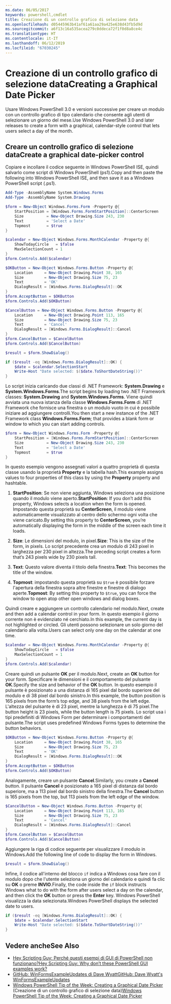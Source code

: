 ```yaml
---
ms.date: 06/05/2017
keywords: powershell,cmdlet
title: Creazione di un controllo grafico di selezione data
ms.openlocfilehash: d05445963b41af61a61aa29a425e638d43fb5d9d
ms.sourcegitcommit: a6f13c16a535acea279c0ddeca72f1f0d8a8ce4c
ms.translationtype: HT
ms.contentlocale: it-IT
ms.lasthandoff: 06/12/2019
ms.locfileid: "67030245"
---
```

# <a name="creating-a-graphical-date-picker"></a><span data-ttu-id="e0484-103">Creazione di un controllo grafico di selezione data</span><span class="sxs-lookup"><span data-stu-id="e0484-103">Creating a Graphical Date Picker</span></span>

<span data-ttu-id="e0484-104">Usare Windows PowerShell 3.0 e versioni successive per creare un modulo con un controllo grafico di tipo calendario che consente agli utenti di selezionare un giorno del mese.</span><span class="sxs-lookup"><span data-stu-id="e0484-104">Use Windows PowerShell 3.0 and later releases to create a form with a graphical, calendar-style control that lets users select a day of the month.</span></span>

## <a name="create-a-graphical-date-picker-control"></a><span data-ttu-id="e0484-105">Creare un controllo grafico di selezione data</span><span class="sxs-lookup"><span data-stu-id="e0484-105">Create a graphical date-picker control</span></span>

<span data-ttu-id="e0484-106">Copiare e incollare il codice seguente in Windows PowerShell ISE, quindi salvarlo come script di Windows PowerShell (ps1).</span><span class="sxs-lookup"><span data-stu-id="e0484-106">Copy and then paste the following into Windows PowerShell ISE, and then save it as a Windows PowerShell script (.ps1).</span></span>

```powershell
Add-Type -AssemblyName System.Windows.Forms
Add-Type -AssemblyName System.Drawing

$form = New-Object Windows.Forms.Form -Property @{
    StartPosition = [Windows.Forms.FormStartPosition]::CenterScreen
    Size          = New-Object Drawing.Size 243, 230
    Text          = 'Select a Date'
    Topmost       = $true
}

$calendar = New-Object Windows.Forms.MonthCalendar -Property @{
    ShowTodayCircle   = $false
    MaxSelectionCount = 1
}
$form.Controls.Add($calendar)

$OKButton = New-Object Windows.Forms.Button -Property @{
    Location     = New-Object Drawing.Point 38, 165
    Size         = New-Object Drawing.Size 75, 23
    Text         = 'OK'
    DialogResult = [Windows.Forms.DialogResult]::OK
}
$form.AcceptButton = $OKButton
$form.Controls.Add($OKButton)

$CancelButton = New-Object Windows.Forms.Button -Property @{
    Location     = New-Object Drawing.Point 113, 165
    Size         = New-Object Drawing.Size 75, 23
    Text         = 'Cancel'
    DialogResult = [Windows.Forms.DialogResult]::Cancel
}
$form.CancelButton = $CancelButton
$form.Controls.Add($CancelButton)

$result = $form.ShowDialog()

if ($result -eq [Windows.Forms.DialogResult]::OK) {
    $date = $calendar.SelectionStart
    Write-Host "Date selected: $($date.ToShortDateString())"
}
```

<span data-ttu-id="e0484-107">Lo script inizia caricando due classi di .NET Framework: **System.Drawing** e **System.Windows.Forms**.</span><span class="sxs-lookup"><span data-stu-id="e0484-107">The script begins by loading two .NET Framework classes: **System.Drawing** and **System.Windows.Forms**.</span></span>
<span data-ttu-id="e0484-108">Viene quindi avviata una nuova istanza della classe **Windows.Forms.Form** di .NET Framework che fornisce una finestra o un modulo vuoto in cui è possibile iniziare ad aggiungere controlli.</span><span class="sxs-lookup"><span data-stu-id="e0484-108">You then start a new instance of the .NET Framework class **Windows.Forms.Form**; that provides a blank form or window to which you can start adding controls.</span></span>

```powershell
$form = New-Object Windows.Forms.Form -Property @{
    StartPosition = [Windows.Forms.FormStartPosition]::CenterScreen
    Size          = New-Object Drawing.Size 243, 230
    Text          = 'Select a Date'
    Topmost       = $true
}
```

<span data-ttu-id="e0484-109">In questo esempio vengono assegnati valori a quattro proprietà di questa classe usando la proprietà **Property** e la tabella hash.</span><span class="sxs-lookup"><span data-stu-id="e0484-109">This example assigns values to four properties of this class by using the **Property** property and hashtable.</span></span>

1. <span data-ttu-id="e0484-110">**StartPosition**: Se non viene aggiunta, Windows seleziona una posizione quando il modulo viene aperto.</span><span class="sxs-lookup"><span data-stu-id="e0484-110">**StartPosition**: If you don’t add this property, Windows selects a location when the form is opened.</span></span>
   <span data-ttu-id="e0484-111">Impostando questa proprietà su **CenterScreen**, il modulo viene automaticamente visualizzato al centro dello schermo ogni volta che viene caricato.</span><span class="sxs-lookup"><span data-stu-id="e0484-111">By setting this property to **CenterScreen**, you’re automatically displaying the form in the middle of the screen each time it loads.</span></span>

2. <span data-ttu-id="e0484-112">**Size**: Le dimensioni del modulo, in pixel.</span><span class="sxs-lookup"><span data-stu-id="e0484-112">**Size**: This is the size of the form, in pixels.</span></span>
   <span data-ttu-id="e0484-113">Lo script precedente crea un modulo di 243 pixel in larghezza per 230 pixel in altezza.</span><span class="sxs-lookup"><span data-stu-id="e0484-113">The preceding script creates a form that’s 243 pixels wide by 230 pixels tall.</span></span>

3. <span data-ttu-id="e0484-114">**Text**: Questo valore diventa il titolo della finestra.</span><span class="sxs-lookup"><span data-stu-id="e0484-114">**Text**: This becomes the title of the window.</span></span>

4. <span data-ttu-id="e0484-115">**Topmost**: impostando questa proprietà su `$true` è possibile forzare l'apertura della finestra sopra altre finestre e finestre di dialogo aperte.</span><span class="sxs-lookup"><span data-stu-id="e0484-115">**Topmost**: By setting this property to `$true`, you can force the window to open atop other open windows and dialog boxes.</span></span>

<span data-ttu-id="e0484-116">Quindi creare e aggiungere un controllo calendario nel modulo.</span><span class="sxs-lookup"><span data-stu-id="e0484-116">Next, create and then add a calendar control in your form.</span></span>
<span data-ttu-id="e0484-117">In questo esempio il giorno corrente non è evidenziato né cerchiato.</span><span class="sxs-lookup"><span data-stu-id="e0484-117">In this example, the current day is not highlighted or circled.</span></span>
<span data-ttu-id="e0484-118">Gli utenti possono selezionare un solo giorno del calendario alla volta.</span><span class="sxs-lookup"><span data-stu-id="e0484-118">Users can select only one day on the calendar at one time.</span></span>

```powershell
$calendar = New-Object Windows.Forms.MonthCalendar -Property @{
    ShowTodayCircle   = $false
    MaxSelectionCount = 1
}
$form.Controls.Add($calendar)
```

<span data-ttu-id="e0484-119">Creare quindi un pulsante **OK** per il modulo.</span><span class="sxs-lookup"><span data-stu-id="e0484-119">Next, create an **OK** button for your form.</span></span>
<span data-ttu-id="e0484-120">Specificare le dimensioni e il comportamento del pulsante **OK**.</span><span class="sxs-lookup"><span data-stu-id="e0484-120">Specify the size and behavior of the **OK** button.</span></span>
<span data-ttu-id="e0484-121">In questo esempio il pulsante è posizionato a una distanza di 165 pixel dal bordo superiore del modulo e di 38 pixel dal bordo sinistro.</span><span class="sxs-lookup"><span data-stu-id="e0484-121">In this example, the button position is 165 pixels from the form’s top edge, and 38 pixels from the left edge.</span></span>
<span data-ttu-id="e0484-122">L'altezza del pulsante è di 23 pixel, mentre la lunghezza è di 75 pixel.</span><span class="sxs-lookup"><span data-stu-id="e0484-122">The button height is 23 pixels, while the button length is 75 pixels.</span></span>
<span data-ttu-id="e0484-123">Lo script usa i tipi predefiniti di Windows Form per determinare i comportamenti del pulsante.</span><span class="sxs-lookup"><span data-stu-id="e0484-123">The script uses predefined Windows Forms types to determine the button behaviors.</span></span>

```powershell
$OKButton = New-Object Windows.Forms.Button -Property @{
    Location     = New-Object Drawing.Point 38, 165
    Size         = New-Object Drawing.Size 75, 23
    Text         = 'OK'
    DialogResult = [Windows.Forms.DialogResult]::OK
}
$form.AcceptButton = $OKButton
$form.Controls.Add($OKButton)
```

<span data-ttu-id="e0484-124">Analogamente, creare un pulsante **Cancel**.</span><span class="sxs-lookup"><span data-stu-id="e0484-124">Similarly, you create a **Cancel** button.</span></span>
<span data-ttu-id="e0484-125">Il pulsante **Cancel** è posizionato a 165 pixel di distanza dal bordo superiore, ma a 113 pixel dal bordo sinistro della finestra.</span><span class="sxs-lookup"><span data-stu-id="e0484-125">The **Cancel** button is 165 pixels from the top, but 113 pixels from the left edge of the window.</span></span>

```powershell
$CancelButton = New-Object Windows.Forms.Button -Property @{
    Location     = New-Object Drawing.Point 113, 165
    Size         = New-Object Drawing.Size 75, 23
    Text         = 'Cancel'
    DialogResult = [Windows.Forms.DialogResult]::Cancel
}
$form.CancelButton = $CancelButton
$form.Controls.Add($CancelButton)
```

<span data-ttu-id="e0484-126">Aggiungere la riga di codice seguente per visualizzare il modulo in Windows.</span><span class="sxs-lookup"><span data-stu-id="e0484-126">Add the following line of code to display the form in Windows.</span></span>

```powershell
$result = $form.ShowDialog()
```

<span data-ttu-id="e0484-127">Infine, il codice all'interno del blocco `if` indica a Windows cosa fare con il modulo dopo che l'utente seleziona un giorno del calendario e quindi fa clic su **OK** o preme **INVIO**.</span><span class="sxs-lookup"><span data-stu-id="e0484-127">Finally, the code inside the `if` block instructs Windows what to do with the form after users select a day on the calendar, and then click the **OK** button or press the **Enter** key.</span></span>
<span data-ttu-id="e0484-128">Windows PowerShell visualizza la data selezionata.</span><span class="sxs-lookup"><span data-stu-id="e0484-128">Windows PowerShell displays the selected date to users.</span></span>

```powershell
if ($result -eq [Windows.Forms.DialogResult]::OK) {
    $date = $calendar.SelectionStart
    Write-Host "Date selected: $($date.ToShortDateString())"
}
```

## <a name="see-also"></a><span data-ttu-id="e0484-129">Vedere anche</span><span class="sxs-lookup"><span data-stu-id="e0484-129">See Also</span></span>

- [<span data-ttu-id="e0484-130">Hey Scripting Guy:  Perché questi esempi di GUI di PowerShell non funzionano?</span><span class="sxs-lookup"><span data-stu-id="e0484-130">Hey Scripting Guy:  Why don’t these PowerShell GUI examples work?</span></span>](https://go.microsoft.com/fwlink/?LinkId=506644)
- [<span data-ttu-id="e0484-131">GitHub: WinFormsExampleUpdates di Dave Wyatt</span><span class="sxs-lookup"><span data-stu-id="e0484-131">GitHub: Dave Wyatt's WinFormsExampleUpdates</span></span>](https://github.com/dlwyatt/WinFormsExampleUpdates)
- <span data-ttu-id="e0484-132">[Windows PowerShell Tip of the Week:  Creating a Graphical Date Picker](https://technet.microsoft.com/library/ff730942.aspx) (Creazione di un controllo grafico di selezione data)</span><span class="sxs-lookup"><span data-stu-id="e0484-132">[Windows PowerShell Tip of the Week:  Creating a Graphical Date Picker](https://technet.microsoft.com/library/ff730942.aspx)</span></span>
